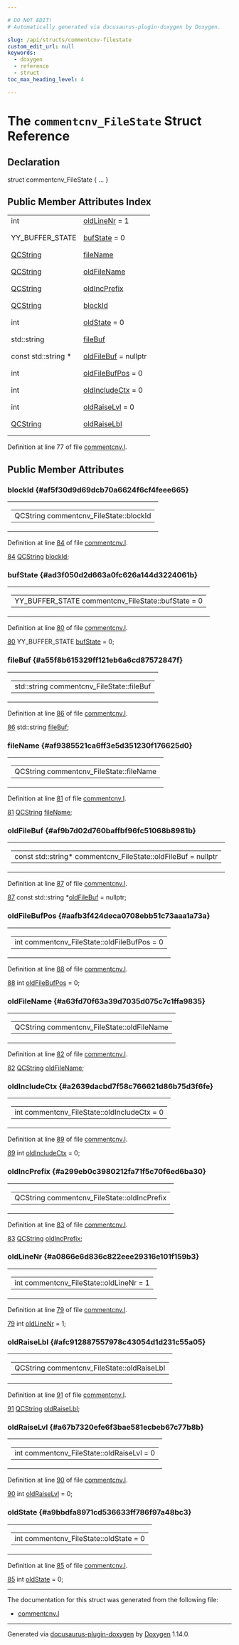 ```yaml
---

# DO NOT EDIT!
# Automatically generated via docusaurus-plugin-doxygen by Doxygen.

slug: /api/structs/commentcnv-filestate
custom_edit_url: null
keywords:
  - doxygen
  - reference
  - struct
toc_max_heading_level: 4

---
```


<div class="doxyPage">

# The `commentcnv_FileState` Struct Reference



## Declaration

<div class="doxyDeclaration">
struct commentcnv_FileState { ... }
</div>

## Public Member Attributes Index

<table class="doxyMembersIndex">

<tr class="doxyMemberIndexItem">
<td class="doxyMemberIndexItemType" align="left" valign="top">int</td>
<td class="doxyMemberIndexItemName" align="left" valign="top"><a href="#a0866e6d836c822eee29316e101f159b3">oldLineNr</a> = 1</td>
</tr>
<tr class="doxyMemberIndexDescription">
<td class="doxyMemberIndexDescriptionLeft"></td>
<td class="doxyMemberIndexDescriptionRight">
</td>
</tr>
<tr class="doxyMemberIndexSeparator">
<td class="doxyMemberIndexSeparator" colspan="2"></td>
</tr>

<tr class="doxyMemberIndexItem">
<td class="doxyMemberIndexItemType" align="left" valign="top">YY_BUFFER_STATE</td>
<td class="doxyMemberIndexItemName" align="left" valign="top"><a href="#ad3f050d2d663a0fc626a144d3224061b">bufState</a> = 0</td>
</tr>
<tr class="doxyMemberIndexDescription">
<td class="doxyMemberIndexDescriptionLeft"></td>
<td class="doxyMemberIndexDescriptionRight">
</td>
</tr>
<tr class="doxyMemberIndexSeparator">
<td class="doxyMemberIndexSeparator" colspan="2"></td>
</tr>

<tr class="doxyMemberIndexItem">
<td class="doxyMemberIndexItemType" align="left" valign="top"><a href="/web-doxygen/docs/api/classes/qcstring">QCString</a></td>
<td class="doxyMemberIndexItemName" align="left" valign="top"><a href="#af9385521ca6ff3e5d351230f176625d0">fileName</a></td>
</tr>
<tr class="doxyMemberIndexDescription">
<td class="doxyMemberIndexDescriptionLeft"></td>
<td class="doxyMemberIndexDescriptionRight">
</td>
</tr>
<tr class="doxyMemberIndexSeparator">
<td class="doxyMemberIndexSeparator" colspan="2"></td>
</tr>

<tr class="doxyMemberIndexItem">
<td class="doxyMemberIndexItemType" align="left" valign="top"><a href="/web-doxygen/docs/api/classes/qcstring">QCString</a></td>
<td class="doxyMemberIndexItemName" align="left" valign="top"><a href="#a63fd70f63a39d7035d075c7c1ffa9835">oldFileName</a></td>
</tr>
<tr class="doxyMemberIndexDescription">
<td class="doxyMemberIndexDescriptionLeft"></td>
<td class="doxyMemberIndexDescriptionRight">
</td>
</tr>
<tr class="doxyMemberIndexSeparator">
<td class="doxyMemberIndexSeparator" colspan="2"></td>
</tr>

<tr class="doxyMemberIndexItem">
<td class="doxyMemberIndexItemType" align="left" valign="top"><a href="/web-doxygen/docs/api/classes/qcstring">QCString</a></td>
<td class="doxyMemberIndexItemName" align="left" valign="top"><a href="#a299eb0c3980212fa71f5c70f6ed6ba30">oldIncPrefix</a></td>
</tr>
<tr class="doxyMemberIndexDescription">
<td class="doxyMemberIndexDescriptionLeft"></td>
<td class="doxyMemberIndexDescriptionRight">
</td>
</tr>
<tr class="doxyMemberIndexSeparator">
<td class="doxyMemberIndexSeparator" colspan="2"></td>
</tr>

<tr class="doxyMemberIndexItem">
<td class="doxyMemberIndexItemType" align="left" valign="top"><a href="/web-doxygen/docs/api/classes/qcstring">QCString</a></td>
<td class="doxyMemberIndexItemName" align="left" valign="top"><a href="#af5f30d9d69dcb70a6624f6cf4feee665">blockId</a></td>
</tr>
<tr class="doxyMemberIndexDescription">
<td class="doxyMemberIndexDescriptionLeft"></td>
<td class="doxyMemberIndexDescriptionRight">
</td>
</tr>
<tr class="doxyMemberIndexSeparator">
<td class="doxyMemberIndexSeparator" colspan="2"></td>
</tr>

<tr class="doxyMemberIndexItem">
<td class="doxyMemberIndexItemType" align="left" valign="top">int</td>
<td class="doxyMemberIndexItemName" align="left" valign="top"><a href="#a9bbdfa8971cd536633ff786f97a48bc3">oldState</a> = 0</td>
</tr>
<tr class="doxyMemberIndexDescription">
<td class="doxyMemberIndexDescriptionLeft"></td>
<td class="doxyMemberIndexDescriptionRight">
</td>
</tr>
<tr class="doxyMemberIndexSeparator">
<td class="doxyMemberIndexSeparator" colspan="2"></td>
</tr>

<tr class="doxyMemberIndexItem">
<td class="doxyMemberIndexItemType" align="left" valign="top">std::string</td>
<td class="doxyMemberIndexItemName" align="left" valign="top"><a href="#a55f8b615329ff121eb6a6cd87572847f">fileBuf</a></td>
</tr>
<tr class="doxyMemberIndexDescription">
<td class="doxyMemberIndexDescriptionLeft"></td>
<td class="doxyMemberIndexDescriptionRight">
</td>
</tr>
<tr class="doxyMemberIndexSeparator">
<td class="doxyMemberIndexSeparator" colspan="2"></td>
</tr>

<tr class="doxyMemberIndexItem">
<td class="doxyMemberIndexItemType" align="left" valign="top">const std::string *</td>
<td class="doxyMemberIndexItemName" align="left" valign="top"><a href="#af9b7d02d760baffbf96fc51068b8981b">oldFileBuf</a> = nullptr</td>
</tr>
<tr class="doxyMemberIndexDescription">
<td class="doxyMemberIndexDescriptionLeft"></td>
<td class="doxyMemberIndexDescriptionRight">
</td>
</tr>
<tr class="doxyMemberIndexSeparator">
<td class="doxyMemberIndexSeparator" colspan="2"></td>
</tr>

<tr class="doxyMemberIndexItem">
<td class="doxyMemberIndexItemType" align="left" valign="top">int</td>
<td class="doxyMemberIndexItemName" align="left" valign="top"><a href="#aafb3f424deca0708ebb51c73aaa1a73a">oldFileBufPos</a> = 0</td>
</tr>
<tr class="doxyMemberIndexDescription">
<td class="doxyMemberIndexDescriptionLeft"></td>
<td class="doxyMemberIndexDescriptionRight">
</td>
</tr>
<tr class="doxyMemberIndexSeparator">
<td class="doxyMemberIndexSeparator" colspan="2"></td>
</tr>

<tr class="doxyMemberIndexItem">
<td class="doxyMemberIndexItemType" align="left" valign="top">int</td>
<td class="doxyMemberIndexItemName" align="left" valign="top"><a href="#a2639dacbd7f58c766621d86b75d3f6fe">oldIncludeCtx</a> = 0</td>
</tr>
<tr class="doxyMemberIndexDescription">
<td class="doxyMemberIndexDescriptionLeft"></td>
<td class="doxyMemberIndexDescriptionRight">
</td>
</tr>
<tr class="doxyMemberIndexSeparator">
<td class="doxyMemberIndexSeparator" colspan="2"></td>
</tr>

<tr class="doxyMemberIndexItem">
<td class="doxyMemberIndexItemType" align="left" valign="top">int</td>
<td class="doxyMemberIndexItemName" align="left" valign="top"><a href="#a67b7320efe6f3bae581ecbeb67c77b8b">oldRaiseLvl</a> = 0</td>
</tr>
<tr class="doxyMemberIndexDescription">
<td class="doxyMemberIndexDescriptionLeft"></td>
<td class="doxyMemberIndexDescriptionRight">
</td>
</tr>
<tr class="doxyMemberIndexSeparator">
<td class="doxyMemberIndexSeparator" colspan="2"></td>
</tr>

<tr class="doxyMemberIndexItem">
<td class="doxyMemberIndexItemType" align="left" valign="top"><a href="/web-doxygen/docs/api/classes/qcstring">QCString</a></td>
<td class="doxyMemberIndexItemName" align="left" valign="top"><a href="#afc912887557978c43054d1d231c55a05">oldRaiseLbl</a></td>
</tr>
<tr class="doxyMemberIndexDescription">
<td class="doxyMemberIndexDescriptionLeft"></td>
<td class="doxyMemberIndexDescriptionRight">
</td>
</tr>
<tr class="doxyMemberIndexSeparator">
<td class="doxyMemberIndexSeparator" colspan="2"></td>
</tr>

</table>


<p>Definition at line 77 of file <a href="/web-doxygen/docs/api/files/src/commentcnv-l">commentcnv.l</a>.</p>

<div class="doxySectionDef">

## Public Member Attributes

### blockId {#af5f30d9d69dcb70a6624f6cf4feee665}

<div class="doxyMemberItem">
<div class="doxyMemberProto">
<table class="doxyMemberLabels">
<tr class="doxyMemberLabels">
<td class="doxyMemberLabelsLeft">
<table class="doxyMemberName">
<tr>
<td class="doxyMemberName">QCString commentcnv_FileState::blockId</td>
</tr>
</table>
</td>
</tr>
</table>
</div>
<div class="doxyMemberDoc">


<p>Definition at line <a href="/web-doxygen/docs/api/files/src/commentcnv-l/#l00084">84</a> of file <a href="/web-doxygen/docs/api/files/src/commentcnv-l">commentcnv.l</a>.</p>

<div class="doxyProgramListing">

<div class="doxyCodeLine"><span class="doxyLineNumber"><a href="#af5f30d9d69dcb70a6624f6cf4feee665">84</a></span><span class="doxyLineContent"><span class="doxyHighlight">  <a href="/web-doxygen/docs/api/classes/qcstring">QCString</a> <a href="#af5f30d9d69dcb70a6624f6cf4feee665">blockId</a>;</span></span></div>

</div>

</div>
</div>

### bufState {#ad3f050d2d663a0fc626a144d3224061b}

<div class="doxyMemberItem">
<div class="doxyMemberProto">
<table class="doxyMemberLabels">
<tr class="doxyMemberLabels">
<td class="doxyMemberLabelsLeft">
<table class="doxyMemberName">
<tr>
<td class="doxyMemberName">YY_BUFFER_STATE commentcnv_FileState::bufState = 0</td>
</tr>
</table>
</td>
</tr>
</table>
</div>
<div class="doxyMemberDoc">


<p>Definition at line <a href="/web-doxygen/docs/api/files/src/commentcnv-l/#l00080">80</a> of file <a href="/web-doxygen/docs/api/files/src/commentcnv-l">commentcnv.l</a>.</p>

<div class="doxyProgramListing">

<div class="doxyCodeLine"><span class="doxyLineNumber"><a href="#ad3f050d2d663a0fc626a144d3224061b">80</a></span><span class="doxyLineContent"><span class="doxyHighlight">  YY_BUFFER_STATE <a href="#ad3f050d2d663a0fc626a144d3224061b">bufState</a> = 0;</span></span></div>

</div>

</div>
</div>

### fileBuf {#a55f8b615329ff121eb6a6cd87572847f}

<div class="doxyMemberItem">
<div class="doxyMemberProto">
<table class="doxyMemberLabels">
<tr class="doxyMemberLabels">
<td class="doxyMemberLabelsLeft">
<table class="doxyMemberName">
<tr>
<td class="doxyMemberName">std::string commentcnv_FileState::fileBuf</td>
</tr>
</table>
</td>
</tr>
</table>
</div>
<div class="doxyMemberDoc">


<p>Definition at line <a href="/web-doxygen/docs/api/files/src/commentcnv-l/#l00086">86</a> of file <a href="/web-doxygen/docs/api/files/src/commentcnv-l">commentcnv.l</a>.</p>

<div class="doxyProgramListing">

<div class="doxyCodeLine"><span class="doxyLineNumber"><a href="#a55f8b615329ff121eb6a6cd87572847f">86</a></span><span class="doxyLineContent"><span class="doxyHighlight">  std::string <a href="#a55f8b615329ff121eb6a6cd87572847f">fileBuf</a>;</span></span></div>

</div>

</div>
</div>

### fileName {#af9385521ca6ff3e5d351230f176625d0}

<div class="doxyMemberItem">
<div class="doxyMemberProto">
<table class="doxyMemberLabels">
<tr class="doxyMemberLabels">
<td class="doxyMemberLabelsLeft">
<table class="doxyMemberName">
<tr>
<td class="doxyMemberName">QCString commentcnv_FileState::fileName</td>
</tr>
</table>
</td>
</tr>
</table>
</div>
<div class="doxyMemberDoc">


<p>Definition at line <a href="/web-doxygen/docs/api/files/src/commentcnv-l/#l00081">81</a> of file <a href="/web-doxygen/docs/api/files/src/commentcnv-l">commentcnv.l</a>.</p>

<div class="doxyProgramListing">

<div class="doxyCodeLine"><span class="doxyLineNumber"><a href="#af9385521ca6ff3e5d351230f176625d0">81</a></span><span class="doxyLineContent"><span class="doxyHighlight">  <a href="/web-doxygen/docs/api/classes/qcstring">QCString</a> <a href="#af9385521ca6ff3e5d351230f176625d0">fileName</a>;</span></span></div>

</div>

</div>
</div>

### oldFileBuf {#af9b7d02d760baffbf96fc51068b8981b}

<div class="doxyMemberItem">
<div class="doxyMemberProto">
<table class="doxyMemberLabels">
<tr class="doxyMemberLabels">
<td class="doxyMemberLabelsLeft">
<table class="doxyMemberName">
<tr>
<td class="doxyMemberName">const std::string* commentcnv_FileState::oldFileBuf = nullptr</td>
</tr>
</table>
</td>
</tr>
</table>
</div>
<div class="doxyMemberDoc">


<p>Definition at line <a href="/web-doxygen/docs/api/files/src/commentcnv-l/#l00087">87</a> of file <a href="/web-doxygen/docs/api/files/src/commentcnv-l">commentcnv.l</a>.</p>

<div class="doxyProgramListing">

<div class="doxyCodeLine"><span class="doxyLineNumber"><a href="#af9b7d02d760baffbf96fc51068b8981b">87</a></span><span class="doxyLineContent"><span class="doxyHighlight">  </span><span class="doxyHighlightKeyword">const</span><span class="doxyHighlight"> std::string *<a href="#af9b7d02d760baffbf96fc51068b8981b">oldFileBuf</a> = </span><span class="doxyHighlightKeyword">nullptr</span><span class="doxyHighlight">;</span></span></div>

</div>

</div>
</div>

### oldFileBufPos {#aafb3f424deca0708ebb51c73aaa1a73a}

<div class="doxyMemberItem">
<div class="doxyMemberProto">
<table class="doxyMemberLabels">
<tr class="doxyMemberLabels">
<td class="doxyMemberLabelsLeft">
<table class="doxyMemberName">
<tr>
<td class="doxyMemberName">int commentcnv_FileState::oldFileBufPos = 0</td>
</tr>
</table>
</td>
</tr>
</table>
</div>
<div class="doxyMemberDoc">


<p>Definition at line <a href="/web-doxygen/docs/api/files/src/commentcnv-l/#l00088">88</a> of file <a href="/web-doxygen/docs/api/files/src/commentcnv-l">commentcnv.l</a>.</p>

<div class="doxyProgramListing">

<div class="doxyCodeLine"><span class="doxyLineNumber"><a href="#aafb3f424deca0708ebb51c73aaa1a73a">88</a></span><span class="doxyLineContent"><span class="doxyHighlight">  </span><span class="doxyHighlightKeywordType">int</span><span class="doxyHighlight"> <a href="#aafb3f424deca0708ebb51c73aaa1a73a">oldFileBufPos</a> = 0;</span></span></div>

</div>

</div>
</div>

### oldFileName {#a63fd70f63a39d7035d075c7c1ffa9835}

<div class="doxyMemberItem">
<div class="doxyMemberProto">
<table class="doxyMemberLabels">
<tr class="doxyMemberLabels">
<td class="doxyMemberLabelsLeft">
<table class="doxyMemberName">
<tr>
<td class="doxyMemberName">QCString commentcnv_FileState::oldFileName</td>
</tr>
</table>
</td>
</tr>
</table>
</div>
<div class="doxyMemberDoc">


<p>Definition at line <a href="/web-doxygen/docs/api/files/src/commentcnv-l/#l00082">82</a> of file <a href="/web-doxygen/docs/api/files/src/commentcnv-l">commentcnv.l</a>.</p>

<div class="doxyProgramListing">

<div class="doxyCodeLine"><span class="doxyLineNumber"><a href="#a63fd70f63a39d7035d075c7c1ffa9835">82</a></span><span class="doxyLineContent"><span class="doxyHighlight">  <a href="/web-doxygen/docs/api/classes/qcstring">QCString</a> <a href="#a63fd70f63a39d7035d075c7c1ffa9835">oldFileName</a>;</span></span></div>

</div>

</div>
</div>

### oldIncludeCtx {#a2639dacbd7f58c766621d86b75d3f6fe}

<div class="doxyMemberItem">
<div class="doxyMemberProto">
<table class="doxyMemberLabels">
<tr class="doxyMemberLabels">
<td class="doxyMemberLabelsLeft">
<table class="doxyMemberName">
<tr>
<td class="doxyMemberName">int commentcnv_FileState::oldIncludeCtx = 0</td>
</tr>
</table>
</td>
</tr>
</table>
</div>
<div class="doxyMemberDoc">


<p>Definition at line <a href="/web-doxygen/docs/api/files/src/commentcnv-l/#l00089">89</a> of file <a href="/web-doxygen/docs/api/files/src/commentcnv-l">commentcnv.l</a>.</p>

<div class="doxyProgramListing">

<div class="doxyCodeLine"><span class="doxyLineNumber"><a href="#a2639dacbd7f58c766621d86b75d3f6fe">89</a></span><span class="doxyLineContent"><span class="doxyHighlight">  </span><span class="doxyHighlightKeywordType">int</span><span class="doxyHighlight"> <a href="#a2639dacbd7f58c766621d86b75d3f6fe">oldIncludeCtx</a> = 0;</span></span></div>

</div>

</div>
</div>

### oldIncPrefix {#a299eb0c3980212fa71f5c70f6ed6ba30}

<div class="doxyMemberItem">
<div class="doxyMemberProto">
<table class="doxyMemberLabels">
<tr class="doxyMemberLabels">
<td class="doxyMemberLabelsLeft">
<table class="doxyMemberName">
<tr>
<td class="doxyMemberName">QCString commentcnv_FileState::oldIncPrefix</td>
</tr>
</table>
</td>
</tr>
</table>
</div>
<div class="doxyMemberDoc">


<p>Definition at line <a href="/web-doxygen/docs/api/files/src/commentcnv-l/#l00083">83</a> of file <a href="/web-doxygen/docs/api/files/src/commentcnv-l">commentcnv.l</a>.</p>

<div class="doxyProgramListing">

<div class="doxyCodeLine"><span class="doxyLineNumber"><a href="#a299eb0c3980212fa71f5c70f6ed6ba30">83</a></span><span class="doxyLineContent"><span class="doxyHighlight">  <a href="/web-doxygen/docs/api/classes/qcstring">QCString</a> <a href="#a299eb0c3980212fa71f5c70f6ed6ba30">oldIncPrefix</a>;</span></span></div>

</div>

</div>
</div>

### oldLineNr {#a0866e6d836c822eee29316e101f159b3}

<div class="doxyMemberItem">
<div class="doxyMemberProto">
<table class="doxyMemberLabels">
<tr class="doxyMemberLabels">
<td class="doxyMemberLabelsLeft">
<table class="doxyMemberName">
<tr>
<td class="doxyMemberName">int commentcnv_FileState::oldLineNr = 1</td>
</tr>
</table>
</td>
</tr>
</table>
</div>
<div class="doxyMemberDoc">


<p>Definition at line <a href="/web-doxygen/docs/api/files/src/commentcnv-l/#l00079">79</a> of file <a href="/web-doxygen/docs/api/files/src/commentcnv-l">commentcnv.l</a>.</p>

<div class="doxyProgramListing">

<div class="doxyCodeLine"><span class="doxyLineNumber"><a href="#a0866e6d836c822eee29316e101f159b3">79</a></span><span class="doxyLineContent"><span class="doxyHighlight">  </span><span class="doxyHighlightKeywordType">int</span><span class="doxyHighlight"> <a href="#a0866e6d836c822eee29316e101f159b3">oldLineNr</a> = 1;</span></span></div>

</div>

</div>
</div>

### oldRaiseLbl {#afc912887557978c43054d1d231c55a05}

<div class="doxyMemberItem">
<div class="doxyMemberProto">
<table class="doxyMemberLabels">
<tr class="doxyMemberLabels">
<td class="doxyMemberLabelsLeft">
<table class="doxyMemberName">
<tr>
<td class="doxyMemberName">QCString commentcnv_FileState::oldRaiseLbl</td>
</tr>
</table>
</td>
</tr>
</table>
</div>
<div class="doxyMemberDoc">


<p>Definition at line <a href="/web-doxygen/docs/api/files/src/commentcnv-l/#l00091">91</a> of file <a href="/web-doxygen/docs/api/files/src/commentcnv-l">commentcnv.l</a>.</p>

<div class="doxyProgramListing">

<div class="doxyCodeLine"><span class="doxyLineNumber"><a href="#afc912887557978c43054d1d231c55a05">91</a></span><span class="doxyLineContent"><span class="doxyHighlight">  <a href="/web-doxygen/docs/api/classes/qcstring">QCString</a> <a href="#afc912887557978c43054d1d231c55a05">oldRaiseLbl</a>;</span></span></div>

</div>

</div>
</div>

### oldRaiseLvl {#a67b7320efe6f3bae581ecbeb67c77b8b}

<div class="doxyMemberItem">
<div class="doxyMemberProto">
<table class="doxyMemberLabels">
<tr class="doxyMemberLabels">
<td class="doxyMemberLabelsLeft">
<table class="doxyMemberName">
<tr>
<td class="doxyMemberName">int commentcnv_FileState::oldRaiseLvl = 0</td>
</tr>
</table>
</td>
</tr>
</table>
</div>
<div class="doxyMemberDoc">


<p>Definition at line <a href="/web-doxygen/docs/api/files/src/commentcnv-l/#l00090">90</a> of file <a href="/web-doxygen/docs/api/files/src/commentcnv-l">commentcnv.l</a>.</p>

<div class="doxyProgramListing">

<div class="doxyCodeLine"><span class="doxyLineNumber"><a href="#a67b7320efe6f3bae581ecbeb67c77b8b">90</a></span><span class="doxyLineContent"><span class="doxyHighlight">  </span><span class="doxyHighlightKeywordType">int</span><span class="doxyHighlight"> <a href="#a67b7320efe6f3bae581ecbeb67c77b8b">oldRaiseLvl</a> = 0;</span></span></div>

</div>

</div>
</div>

### oldState {#a9bbdfa8971cd536633ff786f97a48bc3}

<div class="doxyMemberItem">
<div class="doxyMemberProto">
<table class="doxyMemberLabels">
<tr class="doxyMemberLabels">
<td class="doxyMemberLabelsLeft">
<table class="doxyMemberName">
<tr>
<td class="doxyMemberName">int commentcnv_FileState::oldState = 0</td>
</tr>
</table>
</td>
</tr>
</table>
</div>
<div class="doxyMemberDoc">


<p>Definition at line <a href="/web-doxygen/docs/api/files/src/commentcnv-l/#l00085">85</a> of file <a href="/web-doxygen/docs/api/files/src/commentcnv-l">commentcnv.l</a>.</p>

<div class="doxyProgramListing">

<div class="doxyCodeLine"><span class="doxyLineNumber"><a href="#a9bbdfa8971cd536633ff786f97a48bc3">85</a></span><span class="doxyLineContent"><span class="doxyHighlight">  </span><span class="doxyHighlightKeywordType">int</span><span class="doxyHighlight"> <a href="#a9bbdfa8971cd536633ff786f97a48bc3">oldState</a> = 0;</span></span></div>

</div>

</div>
</div>

</div>

<hr/>

<p>The documentation for this struct was generated from the following file:</p>

<ul>
<li><a href="/web-doxygen/docs/api/files/src/commentcnv-l">commentcnv.l</a></li>
</ul>

<hr/>

<p class="doxyGeneratedBy">Generated via <a href="https://github.com/xpack/docusaurus-plugin-doxygen">docusaurus-plugin-doxygen</a> by <a href="https://www.doxygen.nl">Doxygen</a> 1.14.0.</p>

</div>
